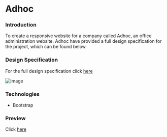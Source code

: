# Adhoc

### Introduction
To create a responsive website for a company called Adhoc, an office administration website. Adhoc have provided a full design specification for the project, which can be found below.

### Design Specification
For the full design specification click [here](https://raw.githubusercontent.com/MartynM1982/Adhoc/main/Images/adhoc%20design%20spec.png)

![image](https://user-images.githubusercontent.com/77343504/115560515-91419100-a2ac-11eb-9c70-0aed2e445fc4.png)



### Technologies
- Bootstrap

### Preview
Click [here](https://htmlpreview.github.io/?https://github.com/MartynM1982/Brown_Bears/blob/1ac0894718e29331f07b609dd55a2a46e1749bee/Brown_Bears.html)
